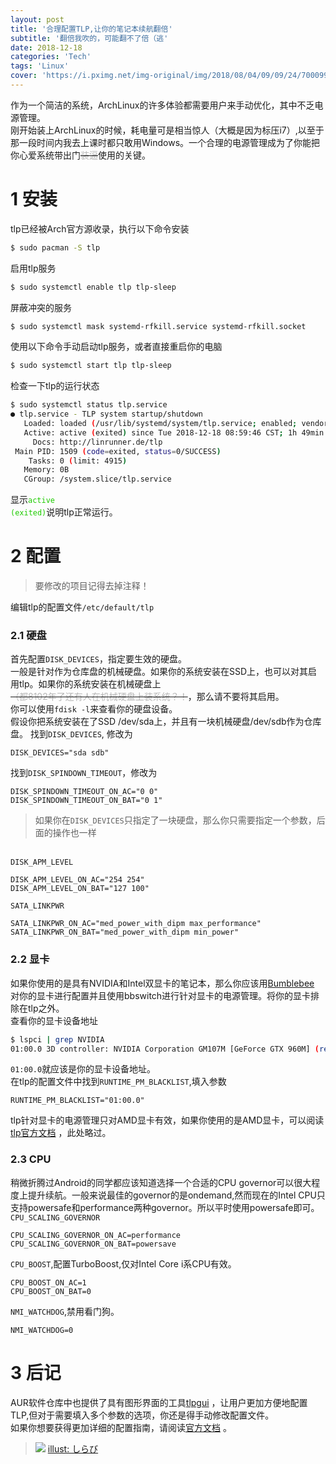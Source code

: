 ```yaml
---
layout: post
title: '合理配置TLP,让你的笔记本续航翻倍'
subtitle: '翻倍我吹的，可能翻不了倍（逃'
date: 2018-12-18
categories: 'Tech'
tags: 'Linux'
cover: 'https://i.pximg.net/img-original/img/2018/08/04/09/09/24/70009932_p0.jpg'
---
```

作为一个简洁的系统，ArchLinux的许多体验都需要用户来手动优化，其中不乏电源管理。  
刚开始装上ArchLinux的时候，耗电量可是相当惊人（大概是因为标压i7）,以至于那一段时间内我去上课时都只敢用Windows。一个合理的电源管理成为了你能把你心爱系统带出门~~<nobr style="color: #b6b6b6">装逼</nobr>~~使用的关键。

# 1 安装
tlp已经被Arch官方源收录，执行以下命令安装
~~~bash
$ sudo pacman -S tlp
~~~
启用tlp服务
~~~bash
$ sudo systemctl enable tlp tlp-sleep
~~~
屏蔽冲突的服务
~~~bash
$ sudo systemctl mask systemd-rfkill.service systemd-rfkill.socket
~~~
使用以下命令手动启动tlp服务，或者直接重启你的电脑
~~~bash
$ sudo systemctl start tlp tlp-sleep
~~~
检查一下tlp的运行状态
~~~bash
$ sudo systemctl status tlp.service
● tlp.service - TLP system startup/shutdown
   Loaded: loaded (/usr/lib/systemd/system/tlp.service; enabled; vendor preset: disabled)
   Active: active (exited) since Tue 2018-12-18 08:59:46 CST; 1h 49min ago
     Docs: http://linrunner.de/tlp
 Main PID: 1509 (code=exited, status=0/SUCCESS)
    Tasks: 0 (limit: 4915)
   Memory: 0B
   CGroup: /system.slice/tlp.service
~~~
显示<code style="color: #1ecb00">active (exited)</code>说明tlp正常运行。

# 2 配置

>要修改的项目记得去掉注释！

编辑tlp的配置文件<code>/etc/default/tlp</code>
### 2.1 硬盘
首先配置<code>DISK_DEVICES</code>，指定要生效的硬盘。  
一般是针对作为仓库盘的机械硬盘。如果你的系统安装在SSD上，也可以对其启用tlp。如果你的系统安装在机械硬盘上~~<nobr style="color: #b6b6b6">（都8102年了还有人在机械硬盘上装系统？！</nobr>~~，那么请不要将其启用。  
你可以使用<code>fdisk -l</code>来查看你的硬盘设备。  
假设你把系统安装在了SSD /dev/sda上，并且有一块机械硬盘/dev/sdb作为仓库盘。
找到<code>DISK_DEVICES</code>,
修改为
~~~text
DISK_DEVICES="sda sdb"
~~~

找到<code>DISK_SPINDOWN_TIMEOUT</code>，修改为
~~~text
DISK_SPINDOWN_TIMEOUT_ON_AC="0 0"
DISK_SPINDOWN_TIMEOUT_ON_BAT="0 1"
~~~
>如果你在<code>DISK_DEVICES</code>只指定了一块硬盘，那么你只需要指定一个参数，后面的操作也一样


<br><code>DISK_APM_LEVEL</code>
~~~text
DISK_APM_LEVEL_ON_AC="254 254"
DISK_APM_LEVEL_ON_BAT="127 100"
~~~

<code>SATA_LINKPWR</code>
~~~text
SATA_LINKPWR_ON_AC="med_power_with_dipm max_performance"
SATA_LINKPWR_ON_BAT="med_power_with_dipm min_power"
~~~

### 2.2 显卡
如果你使用的是具有NVIDIA和Intel双显卡的笔记本，那么你应该用[Bumblebee](https://wiki.archlinux.org/index.php/bumblebee) 对你的显卡进行配置并且使用bbswitch进行针对显卡的电源管理。将你的显卡排除在tlp之外。  
查看你的显卡设备地址
~~~bash
$ lspci | grep NVIDIA
01:00.0 3D controller: NVIDIA Corporation GM107M [GeForce GTX 960M] (rev a2)
~~~
<code>01:00.0</code>就应该是你的显卡设备地址。  
在tlp的配置文件中找到<code>RUNTIME_PM_BLACKLIST</code>,填入参数
~~~text
RUNTIME_PM_BLACKLIST="01:00.0"
~~~
tlp针对显卡的电源管理只对AMD显卡有效，如果你使用的是AMD显卡，可以阅读[tlp官方文档](https://linrunner.de/en/tlp/docs/tlp-configuration.html#graphics) ，此处略过。

### 2.3 CPU
稍微折腾过Android的同学都应该知道选择一个合适的CPU governor可以很大程度上提升续航。一般来说最佳的governor的是ondemand,然而现在的Intel CPU只支持powersafe和performance两种governor。所以平时使用powersafe即可。  
<code>CPU_SCALING_GOVERNOR</code>
~~~text
CPU_SCALING_GOVERNOR_ON_AC=performance
CPU_SCALING_GOVERNOR_ON_BAT=powersave
~~~

<code>CPU_BOOST</code>,配置TurboBoost,仅对Intel Core i系CPU有效。
~~~text
CPU_BOOST_ON_AC=1
CPU_BOOST_ON_BAT=0
~~~
<code>NMI_WATCHDOG</code>,禁用看门狗。
~~~text
NMI_WATCHDOG=0
~~~

# 3 后记
AUR软件仓库中也提供了具有图形界面的工具[tlpgui](https://aur.archlinux.org/packages/tlpui-git/) ，让用户更加方便地配置TLP,但对于需要填入多个参数的选项，你还是得手动修改配置文件。  
如果你想要获得更加详细的配置指南，请阅读[官方文档](https://linrunner.de/en/tlp/docs/tlp-configuration.html) 。  

>![](https://i.pximg.net/img-original/img/2018/08/04/09/09/24/70009932_p0.jpg) 
[illust: しらび](https://www.pixiv.net/member_illust.php?mode=medium&illust_id=70009932) 